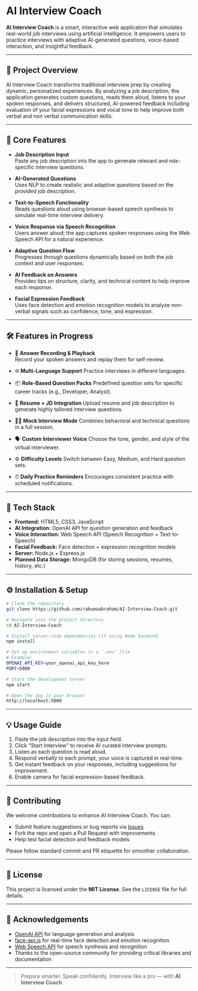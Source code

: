 # AI Interview Coach

**AI Interview Coach** is a smart, interactive web application that simulates real-world job interviews using artificial intelligence. It empowers users to practice interviews with adaptive AI-generated questions, voice-based interaction, and insightful feedback.

---

## 🚀 Project Overview

AI Interview Coach transforms traditional interview prep by creating dynamic, personalized experiences. By analyzing a job description, the application generates custom questions, reads them aloud, listens to your spoken responses, and delivers structured, AI-powered feedback including evaluation of your facial expressions and vocal tone to help improve both verbal and non verbal communication skills.

---

## 🧠 Core Features

- **Job Description Input**  
  Paste any job description into the app to generate relevant and role-specific interview questions.

- **AI-Generated Questions**  
  Uses NLP to create realistic and adaptive questions based on the provided job description.

- **Text-to-Speech Functionality**  
  Reads questions aloud using browser-based speech synthesis to simulate real-time interview delivery.

- **Voice Response via Speech Recognition**  
  Users answer aloud; the app captures spoken responses using the Web Speech API for a natural experience.

- **Adaptive Question Flow**  
  Progresses through questions dynamically based on both the job context and user responses.

- **AI Feedback on Answers**  
  Provides tips on structure, clarity, and technical content to help improve each response.

- **Facial Expression Feedback**  
  Uses face detection and emotion recognition models to analyze non-verbal signals such as confidence, tone, and expression.

---

## 🛠️ Features in Progress

- 🎥 **Answer Recording & Playback** <br>
       Record your spoken answers and replay them for self-review.

- 🌐 **Multi-Language Support**
     Practice interviews in different languages.

- 📦 **Role-Based Question Packs**
     Predefined question sets for specific career tracks (e.g., Developer, Analyst).

- 📄 **Resume + JD Integration**
     Upload resume and job description to generate highly tailored interview questions.

- 🧑‍⚖️ **Mock Interview Mode**
     Combines behavioral and technical questions in a full session.

- 🗣️ **Custom Interviewer Voice**
     Choose the tone, gender, and style of the virtual interviewer.

- ⚙️ **Difficulty Levels**
     Switch between Easy, Medium, and Hard question sets.

- ⏰ **Daily Practice Reminders**
     Encourages consistent practice with scheduled notifications.

---

## 🧰 Tech Stack

- **Frontend:** HTML5, CSS3, JavaScript  
- **AI Integration:** OpenAI API for question generation and feedback  
- **Voice Interaction:** Web Speech API (Speech Recognition + Text-to-Speech)  
- **Facial Feedback:** Face detection + expression recognition models 
- **Server:** Node.js + Express.js  
- **Planned Data Storage:** MongoDB (for storing sessions, resumes, history, etc.)

---

## ⚙️ Installation & Setup

```bash
# Clone the repository
git clone https://github.com/rabumaabraham/AI-Interview-Coach.git

# Navigate into the project directory
cd AI-Interview-Coach

# Install server-side dependencies (if using Node backend)
npm install

# Set up environment variables in a `.env` file
# Example:
OPENAI_API_KEY=your_openai_api_key_here
PORT=5000

# Start the development server
npm start

# Open the app in your browser
http://localhost:5000
```

---

## 💡 Usage Guide

1. Paste the job description into the input field.
2. Click "Start Interview" to receive AI curated interview prompts.
3. Listen as each question is read aloud.
4. Respond verbally to each prompt, your voice is captured in real-time.
5. Get instant feedback on your responses, including suggestions for improvement.
6. Enable camera for facial expression-based feedback.

---

## 🤝 Contributing

We welcome contributions to enhance AI Interview Coach. You can:

- Submit feature suggestions or bug reports via [Issues](https://github.com/rabumaabraham/AI-Interview-Coach/issues)
- Fork the repo and open a Pull Request with improvements
- Help test facial detection and feedback models

Please follow standard commit and PR etiquette for smoother collaboration.

---

## 📄 License

This project is licensed under the **MIT License**. See the `LICENSE` file for full details.

---

## 🙏 Acknowledgements

- [OpenAI API](https://openai.com) for language generation and analysis  
- [face-api.js](https://github.com/justadudewhohacks/face-api.js) for real-time face detection and emotion recognition  
- [Web Speech API](https://developer.mozilla.org/en-US/docs/Web/API/Web_Speech_API) for speech synthesis and recognition  
- Thanks to the open-source community for providing critical libraries and documentation

---

> Prepare smarter. Speak confidently. Interview like a pro — with **AI Interview Coach**.
